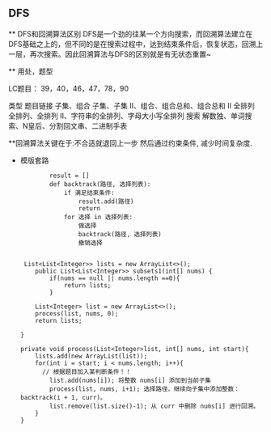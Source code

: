 ## DFS
** DFS和回溯算法区别
DFS是一个劲的往某一个方向搜索，而回溯算法建立在DFS基础之上的，但不同的是在搜索过程中，达到结束条件后，恢复状态，回溯上一层，再次搜索。因此回溯算法与DFS的区别就是有无状态重置~ 

** 用处，题型


LC题目： 39，40，46，47，78，90

类型	题目链接
子集、组合	子集、子集 II、组合、组合总和、组合总和 II
全排列	全排列、全排列 II、字符串的全排列、字母大小写全排列
搜索	解数独、单词搜索、N皇后、分割回文串、二进制手表


**回溯算法关键在于:不合适就退回上一步 然后通过约束条件, 减少时间复杂度.
    
* 模版套路

              result = []
              def backtrack(路径, 选择列表):
                  if 满足结束条件:
                      result.add(路径)
                      return
                  for 选择 in 选择列表:
                      做选择
                      backtrack(路径, 选择列表)
                      撤销选择
                      

       List<List<Integer>> lists = new ArrayList<>();
          public List<List<Integer>> subsets1(int[] nums) {
              if(nums == null || nums.length ==0){
                  return lists;
              }

          List<Integer> list = new ArrayList<>();
          process(list, nums, 0);
          return lists;

      }

      private void process(List<Integer>list, int[] nums, int start){
          lists.add(new ArrayList(list));
          for(int i = start; i < nums.length; i++){
            // 根据题目加入某判断条件！！
              list.add(nums[i]); 将整数 nums[i] 添加到当前子集 
              process(list, nums, i+1); 选择路径，继续向子集中添加整数：backtrack(i + 1, curr)。
              list.remove(list.size()-1); 从 curr 中删除 nums[i] 进行回溯。
          }
      }
